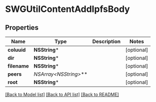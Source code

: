 # SWGUtilContentAddIpfsBody

## Properties
Name | Type | Description | Notes
------------ | ------------- | ------------- | -------------
**coluuid** | **NSString*** |  | [optional] 
**dir** | **NSString*** |  | [optional] 
**filename** | **NSString*** |  | [optional] 
**peers** | **NSArray&lt;NSString*&gt;*** |  | [optional] 
**root** | **NSString*** |  | [optional] 

[[Back to Model list]](../README.md#documentation-for-models) [[Back to API list]](../README.md#documentation-for-api-endpoints) [[Back to README]](../README.md)


